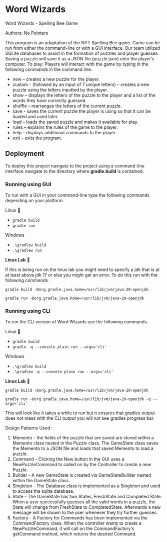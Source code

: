 # Word Wizards


Word Wizards - Spelling Bee Game

Authors: No Pointers

This program is an adaptation of the NYT Spelling Bee game. Game can be run from either the command-line or with a GUI interface. Our team utilized SQLite databases to assist in the formation of puzzles and player guesses. Saving a puzzle will save it as a JSON file (puzzle.json) onto the player’s computer.
To play: Players will interact with the game by typing in the following commands in the command line.

-   new – creates a new puzzle for the player.
-   custom - (followed by an input of 7 unique letters) – creates a new puzzle using the letters inputted by the player.
-   show – displays the letters of the puzzle to the player and a list of the words they have correctly guessed.
-   shuffle – rearranges the letters of the current puzzle.
-   save - saves the current puzzle the player is using so that it can be loaded and used later.
-   load – loads the saved puzzle and makes it available for play.
-   rules – explains the rules of the game to the player.
-   help – displays additional commands to the player.
-   exit – exits the program.



## Deployment

To deploy this project navigate to the project using a command-line interface navigate to the directory where  **gradle.build** is contained.

### Running using GUI ###
To run with a GUI in your command-line type the following commands depending on your platform.

Linux :penguin:
* ```gradle build ```
* ```gradle run ```

Windows
* ```.\gradlew build ```
* ```.\gradlew run ```

**Linux Lab** :penguin:

If this is being run on the linux lab you might need to specify a jdk that is at at least above jdk 17 or else you might get an error. To do this run with the following commands .

```
gradle build -Dorg.gradle.java.home=/usr/lib/jvm/java-20-openjdk
```
```gradle run -Dorg.gradle.java.home=/usr/lib/jvm/java-20-openjdk```

### Running using CLI ###
To run the CLI version of Word Wizards use the following commands.

Linux :penguin:
* ```gradle build ```
* ```gradle -q --console plain run --args='cli' ```

Windows
* ```.\gradlew build ```
* ```.\gradlew -q --console plain run --args='cli' ```

**Linux Lab** :penguin:

```gradle build -Dorg.gradle.java.home=/usr/lib/jvm/java-20-openjdk```


```gradle run -Dorg.gradle.java.home=/usr/lib/jvm/java-20-openjdk -q --args='cli' ```

This will look like it takes a while to run but it ensures that gradles output does not mess with the CLI output you will not see gradles progress bar.

Design Patterns Used :
1. Memento - the fields of the puzzle that are saved are stored within a Memento class nested in the Puzzle class. 
The GameState class saves the Memento to a JSON file and loads that saved Memento to load a puzzle.
2. Command - Clicking the New button in the GUI uses a NewPuzzleCommand to called on by the Controller to create a new Puzzle.
3. Builder - A new GameState is created via GameStateBuilder nested within the GameState class. 
4. Singleton - The Database class is implemented as a Singleton and used to access the sqlite database.
5. State - The GameState has two States, FreshState and Completed State. When a user successfully guesses all 
the valid words in a puzzle, the State will change from FreshState to CompletedState. Afterwards a new message 
will be shown to the user whenever they try further guesses.
6. Factory - A Factory for Commands has been implemented via the CommandFactory class. When the controller 
wants to create a NewPuzzleCommand, it will call on the CommandFactory's getCommand method, which returns the 
desired Command.
